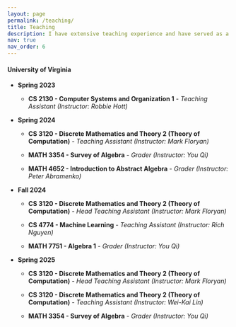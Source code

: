 ```yaml
---
layout: page
permalink: /teaching/
title: Teaching
description: I have extensive teaching experience and have served as a teaching assistant for the courses listed below.
nav: true
nav_order: 6
---
```

#### University of Virginia

- **Spring 2023**

  - **CS 2130 - Computer Systems and Organization 1** - *Teaching Assistant (Instructor: Robbie Hott)*

- **Spring 2024**

  - **CS 3120 - Discrete Mathematics and Theory 2 (Theory of Computation)** - *Teaching Assistant (Instructor: Mark Floryan)*

  - **MATH 3354 - Survey of Algebra** - *Grader (Instructor: You Qi)*

  - **MATH 4652 - Introduction to Abstract Algebra** - *Grader (Instructor: Peter Abramenko)*

- **Fall 2024**

  - **CS 3120 - Discrete Mathematics and Theory 2 (Theory of Computation)** - *Head Teaching Assistant (Instructor: Mark Floryan)*

  - **CS 4774 - Machine Learning** - *Teaching Assistant (Instructor: Rich Nguyen)*

  - **MATH 7751 - Algebra 1** - *Grader (Instructor: You Qi)*

- **Spring 2025**

  - **CS 3120 - Discrete Mathematics and Theory 2 (Theory of Computation)** - *Head Teaching Assistant (Instructor: Mark Floryan)*

  - **CS 3120 - Discrete Mathematics and Theory 2 (Theory of Computation)** - *Teaching Assistant (Instructor: Wei-Kai Lin)*

  - **MATH 3354 - Survey of Algebra** - *Grader (Instructor: You Qi)*